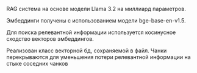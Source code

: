 RAG система на основе модели Llama 3.2 на миллиард параметров. 

Эмбеддинги получены с использованием модели bge-base-en-v1.5.

Для поиска релевантной информации используется косинусное сходство векторов эмбеддингов.

Реализован класс векторной бд, сохраняемой в файл. Чанки перекрываются для уменьшения потери релевантной информации на стыке соседних чанков
